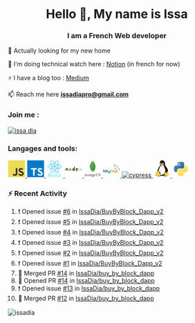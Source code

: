 <h1 align="center">Hello 👋, My name is Issa</h1>
<h3 align="center">I am a French Web developer</h3>


🔭 Actually looking for my new home


📝 I'm doing technical watch here :  [Notion](https://www.notion.so/Veille-Techno-Issa-2572f315bd9348c3a13dcb8b8c3cdb0d) (in french for now)

⚡ I have a blog too : [Medium](https://medium.com/@issadia)

📫 Reach me here **issadiapro@gmail.com**

<h3 align="left">Join me :</h3>
<p align="left">
<a href="https://linkedin.com/in/issa-dia-dev/" target="blank"><img align="center" src="https://raw.githubusercontent.com/rahuldkjain/github-profile-readme-generator/master/src/images/icons/Social/linked-in-alt.svg" alt="issa dia" height="30" width="40" /></a>
</p>

<h3 align="left">Langages and tools:</h3>
<p align="left"> 
  <a href="https://developer.mozilla.org/en-US/docs/Web/JavaScript" target="_blank"> <img src="https://raw.githubusercontent.com/devicons/devicon/master/icons/javascript/javascript-original.svg" alt="javascript" width="40" height="40"/> </a>
  <a href="https://www.typescriptlang.org/" target="_blank"> <img src="https://raw.githubusercontent.com/devicons/devicon/master/icons/typescript/typescript-original.svg" alt="typescript" width="40" height="40"/> </a>
  <a href="https://reactjs.org/" target="_blank"> <img src="https://raw.githubusercontent.com/devicons/devicon/master/icons/react/react-original-wordmark.svg" alt="react" width="40" height="40"/> </a>
  <a href="https://nodejs.org" target="_blank"> <img src="https://raw.githubusercontent.com/devicons/devicon/master/icons/nodejs/nodejs-original-wordmark.svg" alt="nodejs" width="40" height="40"/> </a>
   <a href="https://www.mongodb.com/" target="_blank"> <img src="https://raw.githubusercontent.com/devicons/devicon/master/icons/mongodb/mongodb-original-wordmark.svg" alt="mongodb" width="40" height="40"/> </a>
  <a href="https://www.mysql.com/" target="_blank"> <img src="https://raw.githubusercontent.com/devicons/devicon/master/icons/mysql/mysql-original-wordmark.svg" alt="mysql" width="40" height="40"/> </a>
  <a href="https://www.cypress.io" target="_blank"> <img src="https://raw.githubusercontent.com/simple-icons/simple-icons/6e46ec1fc23b60c8fd0d2f2ff46db82e16dbd75f/icons/cypress.svg" alt="cypress" width="40" height="40"/> </a>
  <a href="https://www.linux.org/" target="_blank"> <img src="https://raw.githubusercontent.com/devicons/devicon/master/icons/linux/linux-original.svg" alt="linux" width="40" height="40"/> </a> 
    <a href="https://www.python.org" target="_blank"> <img src="https://raw.githubusercontent.com/devicons/devicon/master/icons/python/python-original.svg" alt="python" width="40" height="40"/> </a>
</p>

### :zap: Recent Activity

<!--START_SECTION:activity-->
1. ❗️ Opened issue [#6](https://github.com/IssaDia/BuyByBlock_Dapp_v2/issues/6) in [IssaDia/BuyByBlock_Dapp_v2](https://github.com/IssaDia/BuyByBlock_Dapp_v2)
2. ❗️ Opened issue [#5](https://github.com/IssaDia/BuyByBlock_Dapp_v2/issues/5) in [IssaDia/BuyByBlock_Dapp_v2](https://github.com/IssaDia/BuyByBlock_Dapp_v2)
3. ❗️ Opened issue [#4](https://github.com/IssaDia/BuyByBlock_Dapp_v2/issues/4) in [IssaDia/BuyByBlock_Dapp_v2](https://github.com/IssaDia/BuyByBlock_Dapp_v2)
4. ❗️ Opened issue [#3](https://github.com/IssaDia/BuyByBlock_Dapp_v2/issues/3) in [IssaDia/BuyByBlock_Dapp_v2](https://github.com/IssaDia/BuyByBlock_Dapp_v2)
5. ❗️ Opened issue [#2](https://github.com/IssaDia/BuyByBlock_Dapp_v2/issues/2) in [IssaDia/BuyByBlock_Dapp_v2](https://github.com/IssaDia/BuyByBlock_Dapp_v2)
6. ❗️ Opened issue [#1](https://github.com/IssaDia/BuyByBlock_Dapp_v2/issues/1) in [IssaDia/BuyByBlock_Dapp_v2](https://github.com/IssaDia/BuyByBlock_Dapp_v2)
7. 🎉 Merged PR [#14](https://github.com/IssaDia/buy_by_block_dapp/pull/14) in [IssaDia/buy_by_block_dapp](https://github.com/IssaDia/buy_by_block_dapp)
8. 💪 Opened PR [#14](https://github.com/IssaDia/buy_by_block_dapp/pull/14) in [IssaDia/buy_by_block_dapp](https://github.com/IssaDia/buy_by_block_dapp)
9. ❗️ Opened issue [#13](https://github.com/IssaDia/buy_by_block_dapp/issues/13) in [IssaDia/buy_by_block_dapp](https://github.com/IssaDia/buy_by_block_dapp)
10. 🎉 Merged PR [#12](https://github.com/IssaDia/buy_by_block_dapp/pull/12) in [IssaDia/buy_by_block_dapp](https://github.com/IssaDia/buy_by_block_dapp)
<!--END_SECTION:activity-->

<p><img align="center" src="https://github-readme-streak-stats.herokuapp.com/?user=issadia&" alt="issadia" /></p>

